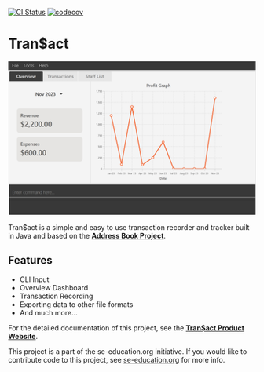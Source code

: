 [![CI Status](https://github.com/AY2324S1-CS2103T-W13-3/tp/workflows/Java%20CI/badge.svg)](https://github.com/AY2324S1-CS2103T-W13-3/tp/actions)
[![codecov](https://codecov.io/gh/AY2324S1-CS2103T-W13-3/tp/graph/badge.svg)](https://codecov.io/gh/AY2324S1-CS2103T-W13-3/tp)

# Tran$act

![Ui](docs/images/Ui.png)

Tran$act is a simple and easy to use transaction recorder and tracker built in Java and based on the **[Address Book Project](https://se-education.org/addressbook-level3)**.

## Features

- CLI Input
- Overview Dashboard
- Transaction Recording
- Exporting data to other file formats
- And much more...

For the detailed documentation of this project, see the **[Tran$act Product Website](https://ay2324s1-cs2103t-w13-3.github.io/tp/)**.

This project is a part of the se-education.org initiative. If you would like to contribute code to this project, see [se-education.org](https://se-education.org#https://se-education.org/#contributing) for more info.
